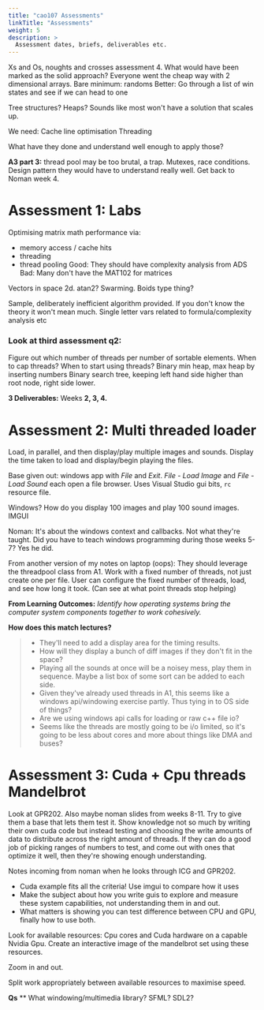 ```yaml
---
title: "cao107 Assessments"
linkTitle: "Assessments"
weight: 5
description: >
  Assessment dates, briefs, deliverables etc.
---
```


Xs and Os, noughts and crosses assessment 4.
What would have been marked as the solid approach?
Everyone went the cheap way with 2 dimensional arrays.
Bare minimum: randoms
Better: Go through a list of win states and see if we can head to one

Tree structures? Heaps?
Sounds like most won't have a solution that scales up.

We need:
Cache line optimisation
Threading

What have they done and understand well enough to apply those?



**A3 part 3:** thread pool may be too brutal, a trap. Mutexes, race conditions. 
Design pattern they would have to understand really well.
Get back to Noman week 4.

# Assessment 1: Labs

Optimising matrix math performance via:
  - memory access / cache hits
  - threading
  - thread pooling
Good: They should have complexity analysis from ADS
Bad: Many don't have the MAT102 for matrices 

Vectors in space 2d. atan2? Swarming. Boids type thing?

Sample, deliberately inefficient algorithm provided. If you don't know the theory it won't mean much. Single letter vars related to formula/complexity analysis etc

### Look at third assessment q2:
Figure out which number of threads per number of sortable elements. When to cap threads? When to start using threads?
Binary min heap, max heap by inserting numbers
Binary search tree, keeping left hand side higher than root node, right side lower.

**3 Deliverables:** Weeks **2, 3, 4.**

# Assessment 2: Multi threaded loader

Load, in parallel, and then display/play multiple images and sounds. Display the time taken to load and display/begin playing the files.

Base given out: windows app with _File_ and _Exit_. _File - Load Image_ and _File - Load Sound_ each open a file browser. Uses Visual Studio gui bits, `rc` resource file.

Windows?
How do you display 100 images and play 100 sound images. IMGUI

Noman: It's about the windows context and callbacks. Not what they're taught.
Did you have to teach windows programming during those weeks 5-7? Yes he did.

From another version of my notes on laptop (oops):
They should leverage the threadpool class from A1. Work with a fixed number of threads, not just create one per file.
User can configure the fixed number of threads, load, and see how long it took. (Can see at what point threads stop helping)

**From Learning Outcomes:**
_Identify how operating systems bring the computer system components together to work cohesively._

**How does this match lectures?**
> * They'll need to add a display area for the timing results.
> * How will they display a bunch of diff images if they don't fit in the space?
> * Playing all the sounds at once will be a noisey mess, play them in sequence. Maybe a list box of some sort can be added to each side.
> * Given they've already used threads in A1, this seems like a windows api/windowing exercise partly. Thus tying in to OS side of things? 
> * Are we using windows api calls for loading or raw c++ file io?
> * Seems like the threads are mostly going to be i/o limited, so it's going to be less about cores and more about things like DMA and buses?



# Assessment 3: Cuda + Cpu threads Mandelbrot

Look at GPR202. Also maybe noman slides from weeks 8-11.
Try to give them a base that lets them test it. Show knowledge not so much by writing their own cuda code but instead testing and choosing the write amounts of data to distribute across the right amount of threads. If they can do a good job of picking ranges of numbers to test, and come out with ones that optimize it well, then they're showing enough understanding.

Notes incoming from noman when he looks through ICG and GPR202.

* Cuda example fits all the criteria! Use imgui to compare how it uses 
* Make the subject about how you write guis to explore and measure these system capabilities, not understanding them in and out.
* What matters is showing you can test difference between CPU and GPU, finally how to use both.

Look for available resources: Cpu cores and Cuda hardware on a capable Nvidia Gpu. Create an interactive image of the mandelbrot set using these resources.

Zoom in and out.

Split work appropriately between available resources to maximise speed.

**Qs**
** What windowing/multimedia library? SFML? SDL2?

